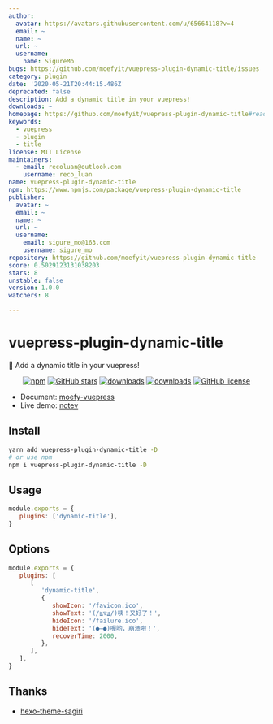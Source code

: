 ```yaml
---
author:
  avatar: https://avatars.githubusercontent.com/u/65664118?v=4
  email: ~
  name: ~
  url: ~
  username:
    name: SigureMo
bugs: https://github.com/moefyit/vuepress-plugin-dynamic-title/issues
category: plugin
date: '2020-05-21T20:44:15.486Z'
deprecated: false
description: Add a dynamic title in your vuepress!
downloads: ~
homepage: https://github.com/moefyit/vuepress-plugin-dynamic-title#readme
keywords:
  - vuepress
  - plugin
  - title
license: MIT License
maintainers:
  - email: recoluan@outlook.com
    username: reco_luan
name: vuepress-plugin-dynamic-title
npm: https://www.npmjs.com/package/vuepress-plugin-dynamic-title
publisher:
  avatar: ~
  email: ~
  name: ~
  url: ~
  username:
    email: sigure_mo@163.com
    username: sigure_mo
repository: https://github.com/moefyit/vuepress-plugin-dynamic-title
score: 0.5029123131038203
stars: 8
unstable: false
version: 1.0.0
watchers: 8

---
```


# vuepress-plugin-dynamic-title <GitHubLink repo="moefyit/vuepress-plugin-dynamic-title"/>

:eyes: Add a dynamic title in your vuepress!

<p align="center">
   <a href="https://www.npmjs.com/package/vuepress-plugin-dynamic-title" target="_blank"><img alt="npm" src="https://img.shields.io/npm/v/vuepress-plugin-dynamic-title.svg?style=flat-square"></a>
   <a href="https://github.com/moefyit/vuepress-plugin-dynamic-title/stargazers" target="_blank"><img alt="GitHub stars" src="https://img.shields.io/github/stars/moefyit/vuepress-plugin-dynamic-title?style=flat-square"></a>
   <a href="https://www.npmjs.com/package/vuepress-plugin-dynamic-title" target="_blank"><img alt="downloads" src="https://img.shields.io/npm/dt/vuepress-plugin-dynamic-title.svg?style=flat-square"></a>
   <a href="https://www.npmjs.com/package/vuepress-plugin-dynamic-title" target="_blank"><img alt="downloads" src="https://img.shields.io/npm/dm/vuepress-plugin-dynamic-title.svg?style=flat-square"></a>
   <a href="https://github.com/moefyit/vuepress-plugin-dynamic-title/blob/main/LICENSE" target="_blank"><img alt="GitHub license" src="https://img.shields.io/github/license/moefyit/vuepress-plugin-dynamic-title?style=flat-square"></a>
</p>

-  Document: [moefy-vuepress](https://moefyit.github.io/moefy-vuepress/)
-  Live demo: [notev](https://nyakku.moe/)

## Install

```bash
yarn add vuepress-plugin-dynamic-title -D
# or use npm
npm i vuepress-plugin-dynamic-title -D
```

## Usage

```javascript
module.exports = {
   plugins: ['dynamic-title'],
}
```

## Options

```js
module.exports = {
   plugins: [
      [
         'dynamic-title',
         {
            showIcon: '/favicon.ico',
            showText: '(/≧▽≦/)咦！又好了！',
            hideIcon: '/failure.ico',
            hideText: '(●—●)喔哟，崩溃啦！',
            recoverTime: 2000,
         },
      ],
   ],
}
```

## Thanks

-  [hexo-theme-sagiri](https://github.com/DIYgod/diygod.me/blob/master/themes/sagiri/src/title.js)
